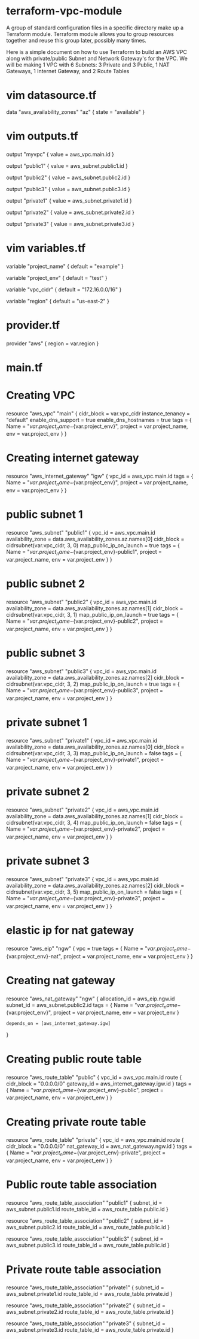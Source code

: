 # terraform-vpc-module

A group of standard configuration files in a specific directory make up a Terraform module. Terraform module allows you to group resources together and reuse this group later, possibly many times.

Here is a simple document on how to use Terraform to build an AWS VPC along with private/public Subnet and Network Gateway's for the VPC. We will be making 1 VPC with 6 Subnets: 3 Private and 3 Public, 1 NAT Gateways, 1 Internet Gateway, and 2 Route Tables

# vim datasource.tf #

data "aws_availability_zones" "az" {
  state = "available"
}

###
# vim outputs.tf
###

output "myvpc" {
  value = aws_vpc.main.id
}

output "public1" {
  value = aws_subnet.public1.id
}

output "public2" {
  value = aws_subnet.public2.id
}

output "public3" {
  value = aws_subnet.public3.id
}

output "private1" {
  value = aws_subnet.private1.id
}
  
output "private2" {
  value = aws_subnet.private2.id
}
  
output "private3" {
  value = aws_subnet.private3.id
}

###
# vim variables.tf
###

variable "project_name" {
  default = "example"
}

variable "project_env" {
  default = "test"
}

variable "vpc_cidr" {
  default = "172.16.0.0/16"
}

variable "region" {
  default = "us-east-2"
}

###
# provider.tf
###

provider "aws" {
  region = var.region
}

###
# main.tf
###

###
# Creating VPC #
###

resource "aws_vpc" "main" {
  cidr_block           = var.vpc_cidr
  instance_tenancy     = "default"
  enable_dns_support   = true
  enable_dns_hostnames = true
  tags = {
    Name    = "${var.project_name}-${var.project_env}",
    project = var.project_name,
    env     = var.project_env
  }
}
  
###
# Creating internet gateway #
###

resource "aws_internet_gateway" "igw" {
  vpc_id = aws_vpc.main.id
  tags = {
    Name    = "${var.project_name}-${var.project_env}",
    project = var.project_name,
    env     = var.project_env
  }
}
  
###
# public subnet 1 #
###

resource "aws_subnet" "public1" {
  vpc_id                  = aws_vpc.main.id
  availability_zone       = data.aws_availability_zones.az.names[0]
  cidr_block              = cidrsubnet(var.vpc_cidr, 3, 0)
  map_public_ip_on_launch = true
  tags = {
    Name    = "${var.project_name}-${var.project_env}-public1",
    project = var.project_name,
    env     = var.project_env
  }
}
  
###
# public subnet 2 #
###  
  
resource "aws_subnet" "public2" {
  vpc_id                  = aws_vpc.main.id
  availability_zone       = data.aws_availability_zones.az.names[1]
  cidr_block              = cidrsubnet(var.vpc_cidr, 3, 1)
  map_public_ip_on_launch = true
  tags = {
    Name    = "${var.project_name}-${var.project_env}-public2",
    project = var.project_name,
    env     = var.project_env
  }
}

###
# public subnet 3 #
###
  
resource "aws_subnet" "public3" {
  vpc_id                  = aws_vpc.main.id
  availability_zone       = data.aws_availability_zones.az.names[2]
  cidr_block              = cidrsubnet(var.vpc_cidr, 3, 2)
  map_public_ip_on_launch = true
  tags = {
    Name    = "${var.project_name}-${var.project_env}-public3",
    project = var.project_name,
    env     = var.project_env
  }
}
  
###
# private subnet 1 #
###  
  
resource "aws_subnet" "private1" {
  vpc_id                  = aws_vpc.main.id
  availability_zone       = data.aws_availability_zones.az.names[0]
  cidr_block              = cidrsubnet(var.vpc_cidr, 3, 3)
  map_public_ip_on_launch = false
  tags = {
    Name    = "${var.project_name}-${var.project_env}-private1",
    project = var.project_name,
    env     = var.project_env
  }
}
  
###
# private subnet 2 #
###

resource "aws_subnet" "private2" {
  vpc_id                  = aws_vpc.main.id
  availability_zone       = data.aws_availability_zones.az.names[1]
  cidr_block              = cidrsubnet(var.vpc_cidr, 3, 4)
  map_public_ip_on_launch = false
  tags = {
    Name    = "${var.project_name}-${var.project_env}-private2",
    project = var.project_name,
    env     = var.project_env
  }
}

###
# private subnet 3 #
###  
  
resource "aws_subnet" "private3" {
  vpc_id                  = aws_vpc.main.id
  availability_zone       = data.aws_availability_zones.az.names[2]
  cidr_block              = cidrsubnet(var.vpc_cidr, 3, 5)
  map_public_ip_on_launch = false
  tags = {
    Name    = "${var.project_name}-${var.project_env}-private3",
    project = var.project_name,
    env     = var.project_env
  }
}
  
###
# elastic ip for nat gateway #
###

resource "aws_eip" "ngw" {
  vpc = true
  tags = {
    Name    = "${var.project_name}-${var.project_env}-nat",
    project = var.project_name,
    env     = var.project_env
  }
}

###
# Creating nat gateway #
###
  
resource "aws_nat_gateway" "ngw" {
  allocation_id = aws_eip.ngw.id
  subnet_id     = aws_subnet.public2.id
  tags = {
    Name    = "${var.project_name}-${var.project_env}",
    project = var.project_name,
    env     = var.project_env
   }
  
    depends_on = [aws_internet_gateway.igw]
}
  
###
# Creating public route table #
###
  
resource "aws_route_table" "public" {
  vpc_id = aws_vpc.main.id
  route {
    cidr_block = "0.0.0.0/0"
    gateway_id = aws_internet_gateway.igw.id
   }
  tags = {
    Name    = "${var.project_name}-${var.project_env}-public",
    project = var.project_name,
    env     = var.project_env
  }
}
  
###
# Creating private route table #
###

resource "aws_route_table" "private" {
  vpc_id = aws_vpc.main.id
  route {
    cidr_block     = "0.0.0.0/0"
    nat_gateway_id = aws_nat_gateway.ngw.id
 }
  tags = {
    Name    = "${var.project_name}-${var.project_env}-private",
    project = var.project_name,
    env     = var.project_env
 }
}

###
# Public route table association #
###
  
resource "aws_route_table_association" "public1" {
  subnet_id      = aws_subnet.public1.id
  route_table_id = aws_route_table.public.id
}
  
resource "aws_route_table_association" "public2" {
  subnet_id      = aws_subnet.public2.id
  route_table_id = aws_route_table.public.id
}
  
resource "aws_route_table_association" "public3" {
  subnet_id      = aws_subnet.public3.id
  route_table_id = aws_route_table.public.id
}
  
###
# Private route table association #
###

resource "aws_route_table_association" "private1" {
  subnet_id      = aws_subnet.private1.id
  route_table_id = aws_route_table.private.id
}
  
resource "aws_route_table_association" "private2" {
  subnet_id      = aws_subnet.private2.id
  route_table_id = aws_route_table.private.id
}
  
resource "aws_route_table_association" "private3" {
  subnet_id      = aws_subnet.private3.id
  route_table_id = aws_route_table.private.id
}
